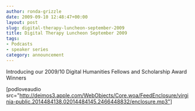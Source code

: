 ```yaml
---
author: ronda-grizzle
date: 2009-09-10 12:48:47+00:00
layout: post
slug: digital-therapy-luncheon-september-2009
title: Digital Therapy Luncheon September 2009
tags:
- Podcasts
- speaker series
category: announcement
---
```


Introducing our 2009/10 Digital Humanities Fellows and Scholarship Award Winners

[podloveaudio src="http://deimos3.apple.com/WebObjects/Core.woa/FeedEnclosure/virginia-public.2014484138.02014484145.2466448832/enclosure.mp3"]
